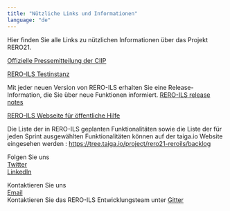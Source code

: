 ```yaml
---
title: "Nützliche Links und Informationen"
language: "de"
---
```


Hier finden Sie alle Links zu nützlichen Informationen über das Projekt RERO21.

[Offizielle Pressemitteilung der CIIP](https://www.rero.ch/pdfview.php?section=communique&filename=ciip_communique.pdf)

[RERO-ILS Testinstanz](https://ils.test.rero.ch)

Mit jeder neuen Version von RERO-ILS erhalten Sie eine Release-Information, die Sie über neue Funktionen informiert.
[RERO-ILS release notes](https://github.com/rero/rero-ils/releases)

[RERO-ILS Webseite für öffentliche Hilfe](https://github.com/rero/rero-ils/wiki/Public-demo-help)

Die Liste der in RERO-ILS geplanten Funktionalitäten sowie die Liste der für jeden Sprint ausgewählten Funktionalitäten können auf der taiga.io Website eingesehen werden : https://tree.taiga.io/project/rero21-reroils/backlog

Folgen Sie uns   
[Twitter](https://twitter.com/rero_centrale)   
[LinkedIn](https://www.linkedin.com/company/rero/)

Kontaktieren Sie uns   
[Email](mailto:info@rero.ch)   
Kontaktieren Sie das RERO-ILS Entwicklungsteam unter [Gitter](https://gitter.im/rero/reroils)
